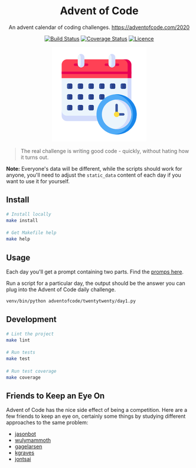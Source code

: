 <div align="center">

# Advent of Code

An advent calendar of coding challenges. https://adventofcode.com/2020

[![Build Status](https://github.com/Justintime50/adventofcode/workflows/build/badge.svg)](https://github.com/Justintime50/adventofcode/actions)
[![Coverage Status](https://coveralls.io/repos/github/Justintime50/adventofcode/badge.svg?branch=main)](https://coveralls.io/github/Justintime50/adventofcode?branch=main)
[![Licence](https://img.shields.io/github/license/justintime50/adventofcode)](LICENSE)

<img src="https://raw.githubusercontent.com/justintime50/assets/main/src/adventofcode/showcase.png" alt="Showcase">

</div>

> The real challenge is writing good code - quickly, without hating how it turns out.

**Note:** Everyone's data will be different, while the scripts should work for anyone, you'll need to adjust the `static_data` content of each day if you want to use it for yourself.

## Install

```bash
# Install locally
make install

# Get Makefile help
make help
```

## Usage

Each day you'll get a prompt containing two parts. Find the [promps here](prompts).

Run a script for a particular day, the output should be the answer you can plug into the Advent of Code daily challenge.

```bash
venv/bin/python adventofcode/twentytwenty/day1.py
```

## Development

```bash
# Lint the project
make lint

# Run tests
make test

# Run test coverage
make coverage
```

## Friends to Keep an Eye On

Advent of Code has the nice side effect of being a competition. Here are a few friends to keep an eye on, certainly some things by studying different approaches to the same problem:

* [jasonbot](https://github.com/jasonbot/2020-advent-of-code)
* [wulymammoth](https://github.com/wulymammoth/advent_of_code_2020)
* [gagelarsen](https://github.com/gagelarsen/adventofcode)
* [kgraves](https://github.com/kgraves/advent_of_code)
* [jontsai](https://github.com/hacktoolkit/code_challenges/tree/master/adventofcode/2020)
